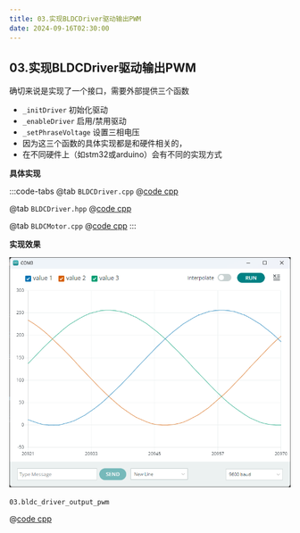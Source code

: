```yaml
---
title: 03.实现BLDCDriver驱动输出PWM
date: 2024-09-16T02:30:00
---
```


## 03.实现BLDCDriver驱动输出PWM

确切来说是实现了一个接口，需要外部提供三个函数

- `_initDriver` 初始化驱动
- `_enableDriver` 启用/禁用驱动
- `_setPhraseVoltage` 设置三相电压
- 因为这三个函数的具体实现都是和硬件相关的，
- 在不同硬件上（如stm32或arduino）会有不同的实现方式

**具体实现**

:::code-tabs
@tab `BLDCDriver.cpp`
@[code cpp](./projects/03.bldc_driver_output_pwm/BLDCDriver.cpp)

@tab `BLDCDriver.hpp`
@[code cpp](./projects/03.bldc_driver_output_pwm/BLDCDriver.hpp)

@tab `BLDCMotor.cpp`
@[code cpp](./projects/03.bldc_driver_output_pwm/BLDCMotor.cpp)
:::


**实现效果**

![alt text](assets/images/image-2.png)

`03.bldc_driver_output_pwm`

@[code cpp](./projects/03.bldc_driver_output_pwm/03.bldc_driver_output_pwm.ino)
